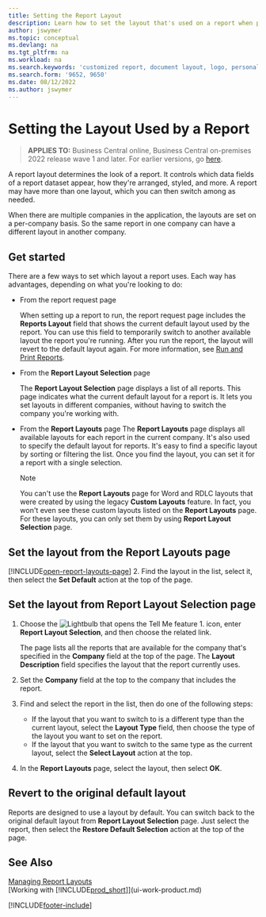 ```yaml
---
title: Setting the Report Layout
description: Learn how to set the layout that's used on a report when previewing and printing.
author: jswymer
ms.topic: conceptual
ms.devlang: na
ms.tgt_pltfrm: na
ms.workload: na
ms.search.keywords: 'customized report, document layout, logo, personalize'
ms.search.form: '9652, 9650'
ms.date: 08/12/2022
ms.author: jswymer
---
```

# Setting the Layout Used by a Report

> **APPLIES TO:** Business Central online, Business Central on-premises 2022 release wave 1 and later. For earlier versions, go [here](ui-how-change-layout-currently-used-report.md).

A report layout determines the look of a report. It controls which data fields of a report dataset appear, how they're arranged, styled, and more. A report may have more than one layout, which you can then switch among as needed.

When there are multiple companies in the application, the layouts are set on a per-company basis. So the same report in one company can have a different layout in another company.

## Get started

There are a few ways to set which layout a report uses. Each way has advantages, depending on what you're looking to do: 

- From the report request page

  When setting up a report to run, the report request page includes the **Reports Layout** field that shows the current default layout used by the report. You can use this field to temporarily switch to another available layout the report you're running. After you run the report, the layout will revert to the default layout again. For more information, see [Run and Print Reports](ui-work-report.md#switching-the-report-layout).

- From the **Report Layout Selection** page

  The **Report Layout Selection** page displays a list of all reports. This page indicates what the current default layout for a report is. It lets you set layouts in different companies, without having to switch the company you're working with.

- From the **Report Layouts** page The **Report Layouts** page displays all available layouts for each report in the current company. It's also used to specify the default layout for reports. It's easy to find a specific layout by sorting or filtering the list. Once you find the layout, you can set it for a report with a single selection.

  > [!NOTE]
  > You can't use the **Report Layouts** page for Word and RDLC layouts that were created by using the legacy **Custom Layouts** feature. In fact, you won't even see these custom layouts listed on the **Report Layouts** page. For these layouts, you can only set them by using **Report Layout Selection** page.

## Set the layout from the Report Layouts page

[!INCLUDE[open-report-layouts-page](includes/open-report-layouts-page.md)]
2. Find the layout in the list, select it, then select the **Set Default** action at the top of the page.

## Set the layout from Report Layout Selection page

1. Choose the ![Lightbulb that opens the Tell Me feature 1.](media/ui-search/search_small.png "Tell me what you want to do") icon, enter **Report Layout Selection**, and then choose the related link.
  
   The page lists all the reports that are available for the company that's specified in the **Company** field at the top of the page. The **Layout Description** field specifies the layout that the report currently uses.
2. Set the **Company** field at the top to the company that includes the report.
3. Find and select the report in the list, then do one of the following steps:

   - If the layout that you want to switch to is a different type than the current layout, select the **Layout Type** field, then choose the type of the layout you want to set on the report. 
   - If the layout that you want to switch to the same type as the current layout, select the **Select Layout** action at the top.

4. In the **Report Layouts** page, select the layout, then select **OK**.

## Revert to the original default layout

Reports are designed to use a layout by default. You can switch back to the original default layout from **Report Layout Selection** page. Just select the report, then select the **Restore Default Selection** action at the top of the page.

## See Also

[Managing Report Layouts](ui-manage-report-layouts.md)  
[Working with [!INCLUDE[prod_short](includes/prod_short.md)]](ui-work-product.md)

[!INCLUDE[footer-include](includes/footer-banner.md)]
